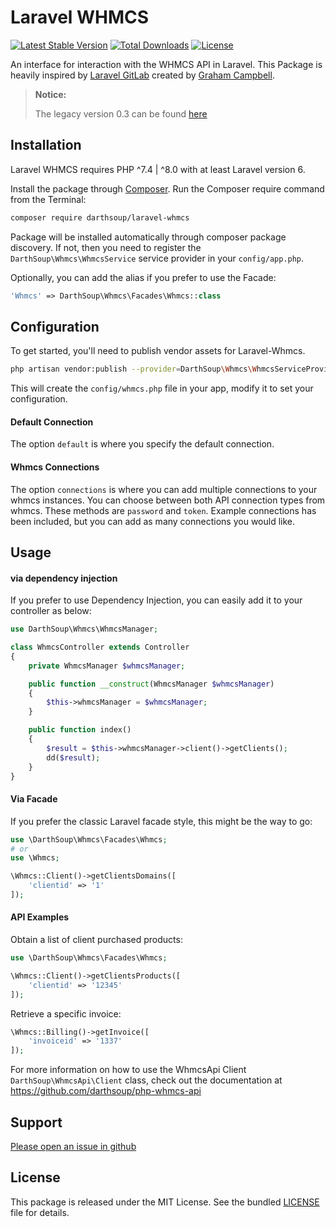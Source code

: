 Laravel WHMCS
======

[![Latest Stable Version](https://poser.pugx.org/darthsoup/laravel-whmcs/v/stable)](https://packagist.org/packages/darthsoup/laravel-whmcs)
[![Total Downloads](https://poser.pugx.org/darthsoup/laravel-whmcs/downloads)](https://packagist.org/packages/darthsoup/laravel-whmcs)
[![License](https://poser.pugx.org/darthsoup/laravel-whmcs/license)](https://packagist.org/packages/darthsoup/laravel-whmcs)

An interface for interaction with the WHMCS API in Laravel.
This Package is heavily inspired by [Laravel GitLab](https://github.com/GrahamCampbell/Laravel-GitLab) created by [Graham Campbell](https://github.com/GrahamCampbell/).

> **Notice:**
>
> The legacy version 0.3 can be found [here](https://github.com/darthsoup/laravel-whmcs/tree/legacy)

## Installation

Laravel WHMCS requires PHP ^7.4 | ^8.0 with at least Laravel version 6.

Install the package through [Composer](http://getcomposer.org/). Run the Composer require command from the Terminal:

```bash
composer require darthsoup/laravel-whmcs
```

Package will be installed automatically through composer package discovery. If not, then you need to register 
the `DarthSoup\Whmcs\WhmcsService` service provider in your `config/app.php`.

Optionally, you can add the alias if you prefer to use the Facade:

```php
'Whmcs' => DarthSoup\Whmcs\Facades\Whmcs::class
```

## Configuration

To get started, you'll need to publish vendor assets for Laravel-Whmcs.

```bash
php artisan vendor:publish --provider=DarthSoup\Whmcs\WhmcsServiceProvider
```

This will create the `config/whmcs.php` file in your app, modify it to set your configuration.

#### Default Connection

The option `default` is where you specify the default connection.

#### Whmcs Connections

The option `connections` is where you can add multiple connections to your whmcs instances.
You can choose between both API connection types from whmcs. These methods are `password` and `token`.
Example connections has been included, but you can add as many connections you would like.

## Usage

#### via dependency injection

If you prefer to use Dependency Injection, you can easily add it to your controller as below:

```php
use DarthSoup\Whmcs\WhmcsManager;

class WhmcsController extends Controller
{
    private WhmcsManager $whmcsManager;

    public function __construct(WhmcsManager $whmcsManager)
    {
        $this->whmcsManager = $whmcsManager;
    }

    public function index()
    {
        $result = $this->whmcsManager->client()->getClients();
        dd($result);
    }
}
```

#### Via Facade

If you prefer the classic Laravel facade style, this might be the way to go:

```php
use \DarthSoup\Whmcs\Facades\Whmcs;
# or
use \Whmcs;

\Whmcs::Client()->getClientsDomains([
    'clientid' => '1'
]);
```

#### API Examples

Obtain a list of client purchased products:

```php
use \DarthSoup\Whmcs\Facades\Whmcs;

\Whmcs::Client()->getClientsProducts([
    'clientid' => '12345'
]);
```

Retrieve a specific invoice:

```php
\Whmcs::Billing()->getInvoice([
    'invoiceid' => '1337'
]);
```

For more information on how to use the WhmcsApi Client `DarthSoup\WhmcsApi\Client` class, check out the documentation at https://github.com/darthsoup/php-whmcs-api

## Support

[Please open an issue in github](https://github.com/darthsoup/laravel-whmcs/issues)

## License

This package is released under the MIT License. See the bundled
[LICENSE](https://github.com/darthsoup/laravel-whmcs/blob/master/LICENSE.md) file for details.
